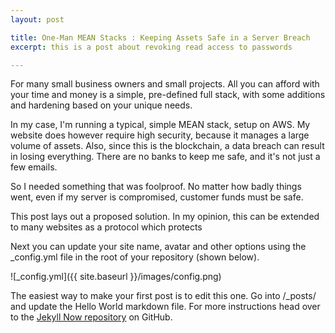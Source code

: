 ```yaml
---
layout: post

title: One-Man MEAN Stacks : Keeping Assets Safe in a Server Breach
excerpt: this is a post about revoking read access to passwords

---
```





For many small business owners and small projects. All you can afford with your time and money is a simple, pre-defined full stack, with some additions and hardening based on your unique needs.

In my case, I'm running a typical, simple MEAN stack, setup on AWS. My website does however require high security, because it manages a large volume of assets.
Also, since this is the blockchain, a data breach can result in losing everything. There are no banks to keep me safe, and it's not just a few emails.

So I needed something that was foolproof. No matter how badly things went, even if my server is compromised, customer funds must be safe.

This post lays out a proposed solution. In my opinion, this can be extended to many websites as a protocol which protects

Next you can update your site name, avatar and other options using the _config.yml file in the root of your repository (shown below).

![_config.yml]({{ site.baseurl }}/images/config.png)

The easiest way to make your first post is to edit this one. Go into /_posts/ and update the Hello World markdown file. For more instructions head over to the [Jekyll Now repository](https://github.com/barryclark/jekyll-now) on GitHub.
